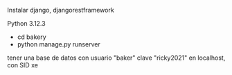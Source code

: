 Instalar django, djangorestframework

Python 3.12.3

+ cd bakery
+ python manage.py runserver

tener una base de datos con usuario "baker" clave "ricky2021" en localhost, con SID xe
